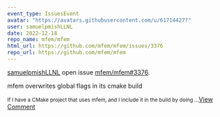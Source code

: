 ```yaml
---
event_type: IssuesEvent
avatar: "https://avatars.githubusercontent.com/u/61714427?"
user: samuelpmishLLNL
date: 2022-12-18
repo_name: mfem/mfem
html_url: https://github.com/mfem/mfem/issues/3376
repo_url: https://github.com/mfem/mfem
---
```


<a href='https://github.com/samuelpmishLLNL' target='_blank'>samuelpmishLLNL</a> open issue <a href='https://github.com/mfem/mfem/issues/3376' target='_blank'>mfem/mfem#3376</a>.

<p>mfem overwrites global flags in its cmake build</p><small>If I have a CMake project that uses mfem, and I include it in the build by doing...</small><a href='https://github.com/mfem/mfem/issues/3376' target='_blank'>View Comment</a>
